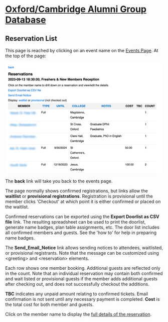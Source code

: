 # [Oxford/Cambridge Alumni Group Database](index.md)

## Reservation List

This page is reached by clicking on an event name on the [Events Page](events.md). At the top of the page:

![top](images/doorlist.png)

The **back** link will take you back to the events page.

The page normally shows confirmed registrations, but links allow the **waitlist** or **provisional registrations**. Registration is provisional until the member clicks 'Checkout' at which point it is either confirmed or placed on the waitlist.

Confirmed reservations can be exported using the **Export Doorlist as CSV file** link. The resulting spreadsheet can be used to print the doorlist, generate name badges, plan table assignments, etc. The door list includes all confirmed members and guests. See the 'how to' for help in preparing name badges.

The **Send_Email_Notice** link allows sending notices to attendees, waitlisted, or provisional registrants. Note that the message can be customized using \<greeting> and \<reservation> elements.

Each row shows one member booking. Additional guests are reflected only in the count. Note that an individual reservation may contain both confirmed and wait listed or provisional guests if the member adds additional guests after checking out, and does not successfully checkout the additions.

**TBC** indicates any unpaid amount relating to confirmed tickets. Email confirmation is not sent until any necessary payment is completed. **Cost** is the total cost for both member and guests.

Click on the member name to display the [full details of the reservation](event_registration.md).
